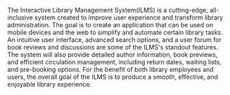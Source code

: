 The Interactive Library Management System(ILMS) is a cutting-edge,
all-inclusive system created to improve user experience and transform library
administration. The goal is to create an application that can be used on mobile devices
and the web to simplify and automate certain library tasks. An intuitive user interface,
advanced search options, and a user forum for book reviews and discussions are some
of the ILMS's standout features. The system will also provide detailed author
information, book previews, and efficient circulation management, including return
dates, waiting lists, and pre-booking options. For the benefit of both library
employees and users, the overall goal of the ILMS is to produce a smooth, effective,
and enjoyable library experience.
